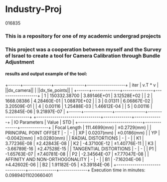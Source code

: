 # Industry-Proj
016835

### This is a repository for one of my academic undergrad projects 
### This project was a cooperation between myself and the Survey of Israel to create a tool for Camera Calibration through Bundle Adjustment

#### results and output example of the tool:

+------+--------------+---------------+-------------------+
| iter |   v.T * v    | ||dx_camera|| | ||dx_tie_points|| |
+------+--------------+---------------+-------------------+
|  1   | 150332.38700 |  3.89146E+01  |    3.12528E+02    |
|  2   |  1668.08386  |  4.28460E-01  |    1.08870E+02    |
|  3   |   0.01311    |  6.06867E-02  |    3.20509E-01    |
|  4   |   0.00116    |  1.25488E-03  |    1.46612E-04    |
|  5   |   0.00116    |  5.22845E-06  |    9.21897E-07    |
+------+--------------+---------------+-------------------+
+--------------------------------+--------------+--------------+
|         IO Parameters          |    Value     |     STD      |
+--------------------------------+--------------+--------------+
|          Focal Length          | 111.4699(mm) | ±0.2729(mm)  |
|     PRINCIPAL POINT OFFSET     |      -       |      -       |
|               XP               |  0.0207(mm)  | ±0.0186(mm)  |
|               YP               | -0.0042(mm)  | ±0.0280(mm)  |
|       RADIAL DISTORTIONS       |      -       |      -       |
|               K1               | 3.77236E-08  | ±2.42843E-08 |
|               K2               | -4.37100E-12 | ±1.40776E-11 |
|               K3               | -3.66789E-16 | ±2.47528E-15 |
|     TANGENTIAL DISTORTIONS     |      -       |      -       |
|               P1               | -1.65763E-07 | ±7.40781E-08 |
|               P2               | -2.34564E-07 | ±7.77047E-08 |
| AFFINITY AND NON-ORTHOGONALITY |      -       |      -       |
|               B1               | -7.16204E-06 | ±4.42602E-06 |
|               B2               | 1.91182E-05  | ±3.39184E-06 |
+--------------------------------+--------------+--------------+
Execution time in minutes: 0.09894011020660401
